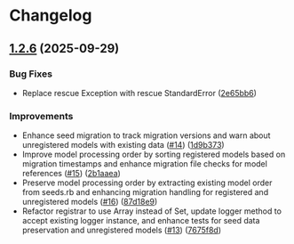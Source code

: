 # Changelog

## [1.2.6](https://github.com/viamin/seed_migration/compare/seed-migration-v1.2.5...seed-migration/v1.2.6) (2025-09-29)


### Bug Fixes

* Replace rescue Exception with rescue StandardError ([2e65bb6](https://github.com/viamin/seed_migration/commit/2e65bb6e919544d048cc2f64cdc39af12f3b1d11))


### Improvements

* Enhance seed migration to track migration versions and warn about unregistered models with existing data ([#14](https://github.com/viamin/seed_migration/issues/14)) ([1d9b373](https://github.com/viamin/seed_migration/commit/1d9b3734b4f8ccbd8f1835c06ea5980d3158b8bb))
* Improve model processing order by sorting registered models based on migration timestamps and enhance migration file checks for model references ([#15](https://github.com/viamin/seed_migration/issues/15)) ([2b1aaea](https://github.com/viamin/seed_migration/commit/2b1aaea64640792307ccc6995cff98c3adf7b5af))
* Preserve model processing order by extracting existing model order from seeds.rb and enhancing migration handling for registered and unregistered models ([#16](https://github.com/viamin/seed_migration/issues/16)) ([87d18e9](https://github.com/viamin/seed_migration/commit/87d18e957c4e1259d273eae9778c578427ee0c89))
* Refactor registrar to use Array instead of Set, update logger method to accept existing logger instance, and enhance tests for seed data preservation and unregistered models ([#13](https://github.com/viamin/seed_migration/issues/13)) ([7675f8d](https://github.com/viamin/seed_migration/commit/7675f8d24bb5c09972f2d963fdbe38d6b1e5f1b4))

